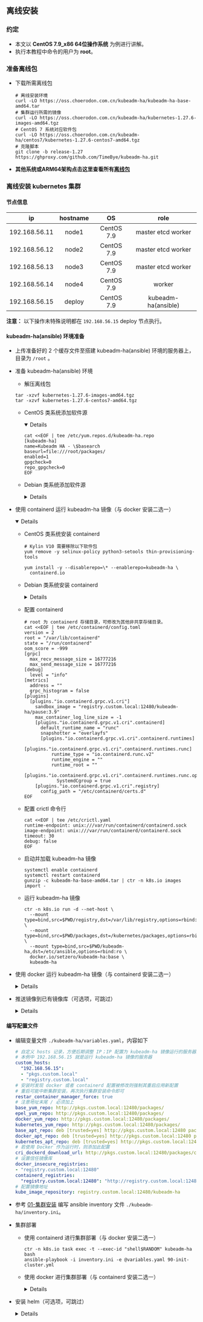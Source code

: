 ## 离线安装

### 约定

- 本文以 **CentOS 7.9_x86 64位操作系统** 为例进行讲解。
- 执行本教程中命令的用户为 **root**。

### 准备离线包

- 下载所需离线包
  ```
  # 离线安装环境
  curl -LO https://oss.choerodon.com.cn/kubeadm-ha/kubeadm-ha-base-amd64.tar
  # 集群运行所需的镜像
  curl -LO https://oss.choerodon.com.cn/kubeadm-ha/kubernetes-1.27.6-images-amd64.tgz
  # CentOS 7 系统对应软件包
  curl -LO https://oss.choerodon.com.cn/kubeadm-ha/centos7/kubernetes-1.27.6-centos7-amd64.tgz
  # 克隆脚本
  git clone -b release-1.27 https://ghproxy.com/github.com/TimeBye/kubeadm-ha.git
  ```

- **其他系统或ARM64架构点击这里查看所有[离线包](https://oss.choerodon.com.cn/minio/kubeadm-ha/)**

### 离线安装 kubernetes 集群

#### 节点信息

|    **ip**     | **hostname** |   **OS**   |      **role**       |
| :-----------: | :----------: | :--------: | :-----------------: |
| 192.168.56.11 |    node1     | CentOS 7.9 | master etcd worker  |
| 192.168.56.12 |    node2     | CentOS 7.9 | master etcd worker  |
| 192.168.56.13 |    node3     | CentOS 7.9 | master etcd worker  |
| 192.168.56.14 |    node4     | CentOS 7.9 |       worker        |
| 192.168.56.15 |    deploy    | CentOS 7.9 | kubeadm-ha(ansible) |

**注意：** 以下操作未特殊说明都在 `192.168.56.15` deploy 节点执行。

#### kubeadm-ha(ansible) 环境准备

- 上传准备好的 2 个缓存文件至搭建 kubeadm-ha(ansible) 环境的服务器上，目录为 `/root` 。

- 准备 kubeadm-ha(ansible) 环境
  - 解压离线包
  ```shell
  tar -xzvf kubernetes-1.27.6-images-amd64.tgz
  tar -xzvf kubernetes-1.27.6-centos7-amd64.tgz
  ```
  - CentOS 类系统添加软件源
  
    <details open>

    ```
    cat <<EOF | tee /etc/yum.repos.d/kubeadm-ha.repo
    [kubeadm-ha]
    name=Kubeadm HA - \$basearch
    baseurl=file:///root/packages/
    enabled=1
    gpgcheck=0
    repo_gpgcheck=0
    EOF
    ```
    </details>

  - Debian 类系统添加软件源
    <details>

    ```
    echo "deb [trusted=yes] file:///root/ packages/" | tee /etc/apt/sources.list.d/kubeadm-ha.list
    ```
    </details>

- 使用 containerd 运行 kubeadm-ha 镜像（与 docker 安装二选一）
  <details open>

  - CentOS 类系统安装 containerd
    ```
    # Kylin V10 需要移除以下软件包
    yum remove -y selinux-policy python3-setools thin-provisioning-tools

    yum install -y --disablerepo=\* --enablerepo=kubeadm-ha \
      containerd.io
    ```

  - Debian 类系统安装 containerd
    <details>

    ```
    apt-get update
    apt-get install -y containerd.io
    ```
    </details>

  - 配置 containerd
    ```
    # root 为 containerd 存储目录，可修改为其他非共享存储目录。
    cat <<EOF | tee /etc/containerd/config.toml
    version = 2
    root = "/var/lib/containerd"
    state = "/run/containerd"
    oom_score = -999
    [grpc]
      max_recv_message_size = 16777216
      max_send_message_size = 16777216
    [debug]
      level = "info"
    [metrics]
      address = ""
      grpc_histogram = false
    [plugins]
      [plugins."io.containerd.grpc.v1.cri"]
        sandbox_image = "registry.custom.local:12480/kubeadm-ha/pause:3.9"
        max_container_log_line_size = -1
        [plugins."io.containerd.grpc.v1.cri".containerd]
          default_runtime_name = "runc"
          snapshotter = "overlayfs"
          [plugins."io.containerd.grpc.v1.cri".containerd.runtimes]
            [plugins."io.containerd.grpc.v1.cri".containerd.runtimes.runc]
              runtime_type = "io.containerd.runc.v2"
              runtime_engine = ""
              runtime_root = ""
              [plugins."io.containerd.grpc.v1.cri".containerd.runtimes.runc.options]
                SystemdCgroup = true
        [plugins."io.containerd.grpc.v1.cri".registry]
          config_path = "/etc/containerd/certs.d"
    EOF
  - 配置 crictl 命令行
    ```
    cat <<EOF | tee /etc/crictl.yaml
    runtime-endpoint: unix:///var/run/containerd/containerd.sock
    image-endpoint: unix:///var/run/containerd/containerd.sock
    timeout: 30
    debug: false
    EOF
    ```
  - 启动并加载 kubeadm-ha 镜像
    ```
    systemctl enable containerd
    systemctl restart containerd
    gunzip -c kubeadm-ha-base-amd64.tar | ctr -n k8s.io images import -
    ```
  - 运行 kubeadm-ha 镜像
    ```
    ctr -n k8s.io run -d --net-host \
      --mount type=bind,src=$PWD/registry,dst=/var/lib/registry,options=rbind:ro \
      --mount type=bind,src=$PWD/packages,dst=/kubernetes/packages,options=rbind:ro \
      --mount type=bind,src=$PWD/kubeadm-ha,dst=/etc/ansible,options=rbind:ro \
      docker.io/setzero/kubeadm-ha:base \
      kubeadm-ha
    ```
  </details>

- 使用 docker 运行 kubeadm-ha 镜像（与 containerd 安装二选一）
  <details>

  - CentOS 类系统安装 docker
    <details open>

    ```
    # Kylin V10 需要移除以下软件包
    yum remove -y selinux-policy python3-setools thin-provisioning-tools

    yum install -y --disablerepo=\* --enablerepo=kubeadm-ha \
      docker-ce \
      docker-ce-cli \
      containerd.io
    ```
    </details>

  - Debian 类系统安装 docker
    <details>

    ```
    apt-get update
    apt-get install -y \
      docker-ce \
      docker-ce-cli \
      containerd.io
    ```
    </details>

  - 配置 docker
    ```
    mkdir -p /etc/docker
    # data-root 为 docker 存储目录，可修改为其他非共享存储目录。
    cat <<EOF | tee /etc/docker/daemon.json
    {
      "insecure-registries": ["registry.custom.local:12480"],
      "exec-opts": ["native.cgroupdriver=systemd"],
      "log-driver": "json-file",
      "log-opts": {
        "max-size": "100m"
      },
      "data-root": "/var/lib/docker",
      "storage-driver": "overlay2",
      "storage-opts": [
        "overlay2.override_kernel_check=true"
      ]
    }
    EOF
    ```

  - 启动并加载 kubeadm-ha 镜像
    ```
    systemctl enable docker
    systemctl restart docker
    docker load -i kubeadm-ha-base-amd64.tar
    ```

  - 运行 kubeadm-ha 镜像
    ```shell
    docker run -d --restart=always --name kubeadm-ha \
      -p 12480:12480 \
      -v $PWD/registry:/var/lib/registry \
      -v $PWD/packages:/kubernetes/packages \
      -v $PWD/kubeadm-ha:/etc/ansible \
      setzero/kubeadm-ha:base
    ```
  </details>

- 推送镜像到已有镜像库（可选项，可跳过）
    <details>

    - 如果你不知道这一步可以干什么，请立即跳过
      ```bash
      # 命令格式：sync-images 镜像库地址 镜像库用户名 镜像库用户密码
      
      # containerd 示例
      ctr -n k8s.io task exec -t --exec-id "shell$RANDOM" kubeadm-ha bash
      sync-images harbor.custom.io/kubeadm-ha admin Harbor12345
      
      # docker 示例
      docker exec -it kubeadm-ha bash
      sync-images harbor.custom.io/kubeadm-ha admin Harbor12345
      ```
    </details>

#### 编写配置文件

- 编辑变量文件 `./kubeadm-ha/variables.yaml`，内容如下
  ```yaml
  # 自定义 hosts 记录，方便后期调整 IP；IP 配置为 kubeadm-ha 镜像运行的服务器的 IP
  # 本例中 192.168.56.15 就是运行 kubeadm-ha 镜像的服务器
  custom_hosts: 
    "192.168.56.15": 
    - "pkgs.custom.local"
    - "registry.custom.local"
  # 安装时发现 docker 或者 containerd 配置被修改则强制其重启应用新配置
  # 重启可能中断集群安装，再次执行集群安装命令即可
  restar_container_manager_force: true
  # 注意地址末尾 / 必须加上
  base_yum_repo: http://pkgs.custom.local:12480/packages/
  epel_yum_repo: http://pkgs.custom.local:12480/packages/
  docker_yum_repo: http://pkgs.custom.local:12480/packages/
  kubernetes_yum_repo: http://pkgs.custom.local:12480/packages/
  base_apt_repo: deb [trusted=yes] http://pkgs.custom.local:12480 packages/
  docker_apt_repo: deb [trusted=yes] http://pkgs.custom.local:12480 packages/
  kubernetes_apt_repo: deb [trusted=yes] http://pkgs.custom.local:12480 packages/
  # 若使用 Docker 作为运行时，则添加此配置
  cri_dockerd_download_url: http://pkgs.custom.local:12480/packages/cri-dockerd.tgz
  # 设置信任镜像库
  docker_insecure_registries:
  - "registry.custom.local:12480"
  containerd_registries:
    "registry.custom.local:12480": "http://registry.custom.local:12480"
  # 配置镜像地址
  kube_image_repository: registry.custom.local:12480/kubeadm-ha
  ```

- 参考 [01-集群安装](./01-集群安装.md#集群规划) 编写 ansible inventory 文件 `./kubeadm-ha/inventory.ini`。

- 集群部署
  - 使用 containerd 进行集群部署（与 docker 安装二选一）
    ```
    ctr -n k8s.io task exec -t --exec-id "shell$RANDOM" kubeadm-ha bash
    ansible-playbook -i inventory.ini -e @variables.yaml 90-init-cluster.yml
    ```

  - 使用 docker 进行集群部署（与 containerd 安装二选一）
    <details>
    
    ```
    docker exec -it kubeadm-ha bash
    ansible-playbook -i inventory.ini -e @variables.yaml 90-init-cluster.yml
    ```
    </details>


- 安装 helm（可选项，可跳过）
  <details>
  
  **注意：** 以下操作未特殊说明都在 `192.168.56.11` 第一台 master 节点执行。
  
  - 下载helm客户端
  
      ```bash
      curl -sO http://pkgs.custom.local:12480/packages/helm.tar.gz
      ```
  
  - 解压压缩包（以linux-amd64为例）
  
      ```bash
      tar -zxvf helm.tar.gz
      ```
  
  - 将文件移动到PATH目录中（以linux-amd64为例）
  
      ```bash
      sudo mv linux-amd64/helm /usr/bin/helm
      ```
  
  - 执行命令，出现以下信息即部署成功。
      
      ```console
      $ helm version
      version.BuildInfo{Version:"v3.12.3", GitCommit:"3a31588ad33fe3b89af5a2a54ee1d25bfe6eaa5e",   GitTreeState:"clean", GoVersion:"go1.20.7"}
      ```
  </details>